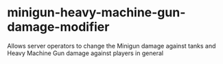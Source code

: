 # minigun-heavy-machine-gun-damage-modifier
 Allows server operators to change the Minigun damage against tanks and Heavy Machine Gun damage against players in general
